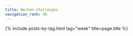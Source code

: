 ```yaml
---
title: Wochen-Challenges
navigation_rank: 40
---
```

{% include posts-by-tag.html tag="week" title=page.title %}
